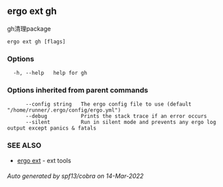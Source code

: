 ## ergo ext gh

gh清理package

```
ergo ext gh [flags]
```

### Options

```
  -h, --help   help for gh
```

### Options inherited from parent commands

```
      --config string   The ergo config file to use (default "/home/runner/.ergo/config/ergo.yml")
      --debug           Prints the stack trace if an error occurs
      --silent          Run in silent mode and prevents any ergo log output except panics & fatals
```

### SEE ALSO

* [ergo ext](ergo_ext.md)	 - ext tools

###### Auto generated by spf13/cobra on 14-Mar-2022
